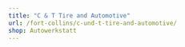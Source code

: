 ```yaml
---
title: "C & T Tire and Automotive"
url: /fort-collins/c-und-t-tire-and-automotive/
shop: Autowerkstatt
---
```

